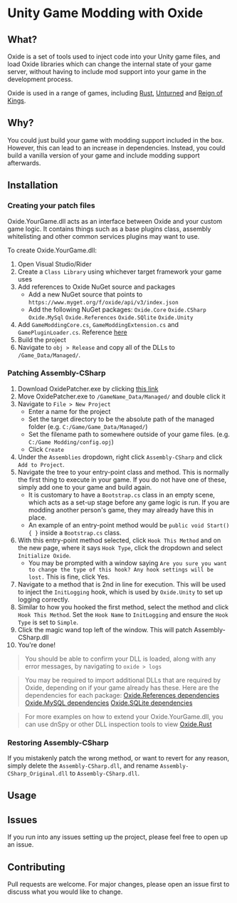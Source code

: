 
# Unity Game Modding with Oxide

## What?
Oxide is a set of tools used to inject code into your Unity game files, and load Oxide libraries which can change the internal state of your game server, without having to include mod support into your game in the development process.

Oxide is used in a range of games, including [Rust](https://store.steampowered.com/app/252490/), [Unturned](https://store.steampowered.com/app/304930/) and [Reign of Kings](https://store.steampowered.com/app/344760/).

## Why?
You could just build your game with modding support included in the box. However, this can lead to an increase in dependencies. Instead, you could build a vanilla version of your game and include modding support afterwards.

## Installation

### Creating your patch files
Oxide.YourGame.dll acts as an interface between Oxide and your custom game logic. It contains things such as a base plugins class, assembly whitelisting and other common services plugins may want to use.

To create Oxide.YourGame.dll:
1. Open Visual Studio/Rider
2. Create a `Class Library` using whichever target framework your game uses
3. Add references to Oxide NuGet source and packages
	* Add a new NuGet source that points to `https://www.myget.org/f/oxide/api/v3/index.json`
	* Add the following NuGet packages: `Oxide.Core` `Oxide.CSharp` `Oxide.MySql` `Oxide.References` `Oxide.SQlite` `Oxide.Unity`
4. Add `GameModdingCore.cs`, `GameModdingExtension.cs` and `GamePluginLoader.cs`. Reference [here](https://github.com/pippinmole/Unity-Game-Modding/tree/main/Oxide.YourGame/Oxide.YourGame)
5. Build the project
6. Navigate to `obj > Release` and copy all of the DLLs to `/Game_Data/Managed/`.

### Patching Assembly-CSharp
1. Download OxidePatcher.exe by clicking [this link](https://github.com/OxideMod/Oxide.Patcher/releases/download/latest/OxidePatcher.exe)
2. Move OxidePatcher.exe to `/GameName_Data/Managed/` and double click it
3. Navigate to `File > New Project`
	* Enter a name for the project
	* Set the target directory to be the absolute path of the managed folder (e.g. `C:/Game/Game_Data/Managed/`)
	* Set the filename path to somewhere outside of your game files. (e.g. `C:/Game Modding/config.opj`)
	* Click `Create`
4. Under the `Assemblies` dropdown, right click `Assembly-CSharp` and click `Add to Project`.
5. Navigate the tree to your entry-point class and method. This is normally the first thing to execute in your game. If you do not have one of these, simply add one to your game and build again.
	* It is customary to have a `Bootstrap.cs` class in an empty scene, which acts as a set-up stage before any game logic is run. If you are modding another person's game, they may already have this in place.
	* An example of an entry-point method would be `public void Start() { }` inside a `Bootstrap.cs` class.
6. With this entry-point method selected, click `Hook This Method` and on the new page, where it says `Hook Type`, click the dropdown and select `Initialize Oxide`.
	* You may be prompted with a window saying `Are you sure you want to change the type of this hook? Any hook settings will be lost.` This is fine, click Yes.
7. Navigate to a method that is 2nd in line for execution. This will be used to inject the `InitLogging` hook, which is used by `Oxide.Unity` to set up logging correctly.
8. Similar to how you hooked the first method, select the method and click `Hook This Method`. Set the `Hook Name` to `InitLogging` and ensure the `Hook Type` is set to `Simple`.
9. Click the magic wand top left of the window. This will patch Assembly-CSharp.dll
10. You're done! 

> You should be able to confirm your DLL is loaded, along with any error messages, by navigating to `oxide > logs`

> You may be required to import additional DLLs that are required by Oxide, depending on if your game already has these. Here are the dependencies for each package:
> [Oxide.References dependencies](https://github.com/OxideMod/Oxide.References/tree/develop/src/Dependencies)
> [Oxide.MySQL dependencies](https://github.com/OxideMod/Oxide.MySQL/tree/master/src/Dependencies)
> [Oxide.SQLite dependencies](https://github.com/OxideMod/Oxide.SQLite/tree/master/src/Dependencies)

> For more examples on how to extend your Oxide.YourGame.dll, you can use dnSpy or other DLL inspection tools to view [Oxide.Rust](https://umod.org/games/rust)

### Restoring Assembly-CSharp
If you mistakenly patch the wrong method, or want to revert for any reason, simply delete the `Assembly-CSharp.dll`, and rename `Assembly-CSharp_Original.dll` to `Assembly-CSharp.dll`.

## Usage

## Issues
If you run into any issues setting up the project, please feel free to open up an issue.

## Contributing
Pull requests are welcome. For major changes, please open an issue first to discuss what you would like to change.
